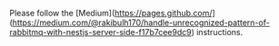 Please follow the [Medium](https://pages.github.com/] (https://medium.com/@rakibulh170/handle-unrecognized-pattern-of-rabbitmq-with-nestjs-server-side-f17b7cee9dc9) instructions.
